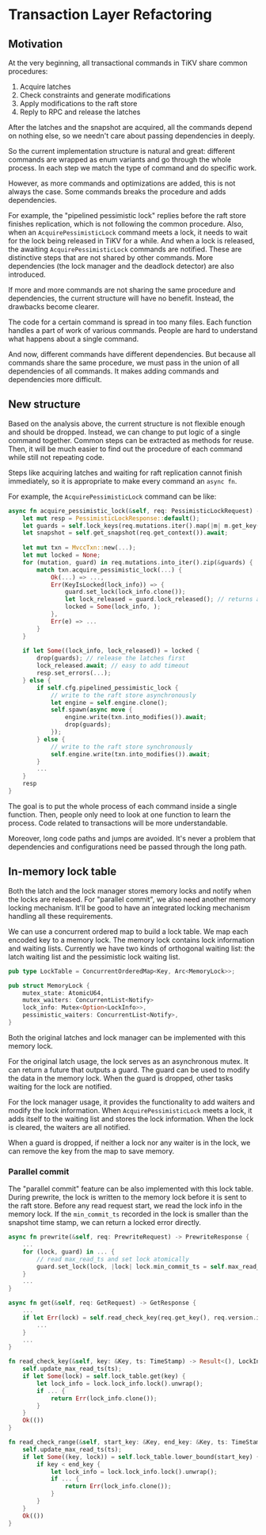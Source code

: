 # Transaction Layer Refactoring

## Motivation

At the very beginning, all transactional commands in TiKV share common procedures:

1. Acquire latches
2. Check constraints and generate modifications
3. Apply modifications to the raft store
4. Reply to RPC and release the latches

After the latches and the snapshot are acquired, all the commands depend on nothing else, so we needn't care about passing dependencies in deeply.

So the current implementation structure is natural and great: different commands are wrapped as enum variants and go through the whole process. In each step we match the type of command and do specific work.

However, as more commands and optimizations are added, this is not always the case. Some commands breaks the procedure and adds dependencies.

For example, the "pipelined pessimistic lock" replies before the raft store finishes replication, which is not following the common procedure. Also, when an `AcquirePessimisticLock` command meets a lock, it needs to wait for the lock being released in TiKV for a while. And when a lock is released, the awaiting `AcquirePessimisticLock` commands are notified. These are distinctive steps that are not shared by other commands. More dependencies (the lock manager and the deadlock detector) are also introduced.

If more and more commands are not sharing the same procedure and dependencies, the current structure will have no benefit. Instead, the drawbacks become clearer.

The code for a certain command is spread in too many files. Each function handles a part of work of various commands. People are hard to understand what happens about a single command.

And now, different commands have different dependencies. But because all commands share the same procedure, we must pass in the union of all dependencies of all commands. It makes adding commands and dependencies more difficult.

## New structure

Based on the analysis above, the current structure is not flexible enough and should be dropped. Instead, we can change to put logic of a single command together. Common steps can be extracted as methods for reuse. Then, it will be much easier to find out the procedure of each command while still not repeating code.

Steps like acquiring latches and waiting for raft replication cannot finish immediately, so it is appropriate to make every command an `async fn`.

For example, the `AcquirePessimisticLock` command can be like:

```rust
async fn acquire_pessimistic_lock(&self, req: PessimisticLockRequest) -> PessimisticLockResponse {
    let mut resp = PessimisticLockResponse::default();
    let guards = self.lock_keys(req.mutations.iter().map(|m| m.get_key())).await;
    let snapshot = self.get_snapshot(req.get_context()).await;
    
    let mut txn = MvccTxn::new(...);
    let mut locked = None;
    for (mutation, guard) in req.mutations.into_iter().zip(&guards) {
        match txn.acquire_pessimistic_lock(...) {
            Ok(...) => ...,
            Err(KeyIsLocked(lock_info)) => {
                guard.set_lock(lock_info.clone());
                let lock_released = guard.lock_released(); // returns a future which is ready when the lock is released
                locked = Some(lock_info, );
            },
            Err(e) => ...
        }
    }
    
    if let Some((lock_info, lock_released)) = locked {
        drop(guards); // release the latches first
        lock_released.await; // easy to add timeout
        resp.set_errors(...);
    } else {
        if self.cfg.pipelined_pessimistic_lock {
            // write to the raft store asynchronously
            let engine = self.engine.clone();
            self.spawn(async move {
                engine.write(txn.into_modifies()).await;
                drop(guards);
            });
        } else {
            // write to the raft store synchronously
            self.engine.write(txn.into_modifies()).await; 
        }
        ...
    }
    resp
}
```

The goal is to put the whole process of each command inside a single function. Then, people only need to look at one function to learn the process. Code related to transactions will be more understandable.

Moreover, long code paths and jumps are avoided. It's never a problem that dependencies and configurations need be passed through the long path.

## In-memory lock table

Both the latch and the lock manager stores memory locks and notify when the locks are released. For "parallel commit", we also need another memory locking mechanism. It'll be good to have an integrated locking mechanism handling all these requirements.

We can use a concurrent ordered map to build a lock table. We map each encoded key to a memory lock. The memory lock contains lock information and waiting lists. Currently we have two kinds of orthogonal waiting list: the latch waiting list and the pessimistic lock waiting list. 

```rust
pub type LockTable = ConcurrentOrderedMap<Key, Arc<MemoryLock>>;

pub struct MemoryLock {
    mutex_state: AtomicU64,
    mutex_waiters: ConcurrentList<Notify>
    lock_info: Mutex<Option<LockInfo>>,
    pessimistic_waiters: ConcurrentList<Notify>,
}
```

Both the original latches and lock manager can be implemented with this memory lock.

For the original latch usage, the lock serves as an asynchronous mutex. It can return a future that outputs a guard. The guard can be used to modify the data in the memory lock. When the guard is dropped, other tasks waiting for the lock are notified.

For the lock manager usage, it provides the functionality to add waiters and modify the lock information. When `AcquirePessimisticLock` meets a lock, it adds itself to the waiting list and stores the lock information. When the lock is cleared, the waiters are all notified.

When a guard is dropped, if neither a lock nor any waiter is in the lock, we can remove the key from the map to save memory.

### Parallel commit

The "parallel commit" feature can be also implemented with this lock table. During prewrite, the lock is written to the memory lock before it is sent to the raft store. Before any read request start, we read the lock info in the memory lock. If the `min_commit_ts` recorded in the lock is smaller than the snapshot time stamp, we can return a locked error directly.

```rust
async fn prewrite(&self, req: PrewriteRequest) -> PrewriteResponse {
    ...
    for (lock, guard) in ... {
        // read max_read_ts and set lock atomically
        guard.set_lock(lock, |lock| lock.min_commit_ts = self.max_read_ts() + 1);
    }
    ...
}

async fn get(&self, req: GetRequest) -> GetResponse {
    ...
    if let Err(lock) = self.read_check_key(req.get_key(), req.version.into()) {
        ...
    }
    ...
}

fn read_check_key(&self, key: &Key, ts: TimeStamp) -> Result<(), LockInfo> {
    self.update_max_read_ts(ts);
    if let Some(lock) = self.lock_table.get(key) {
        let lock_info = lock.lock_info.lock().unwrap();
        if ... {
            return Err(lock_info.clone());
        }
    }
    Ok(())
}

fn read_check_range(&self, start_key: &Key, end_key: &Key, ts: TimeStamp) -> Result<(), LockInfo> {
    self.update_max_read_ts(ts);
    if let Some((key, lock)) = self.lock_table.lower_bound(start_key) {
        if key < end_key {
            let lock_info = lock.lock_info.lock().unwrap();
            if ... {
                return Err(lock_info.clone());
            }
        }
    }
    Ok(())
}
```

